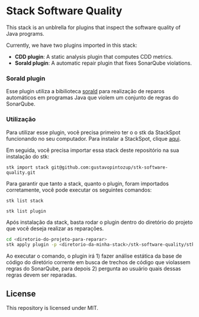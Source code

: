 # Stack Software Quality

This stack is an unblrella for plugins that inspect the software quality of Java programs.

Currently, we have two plugins imported in this stack:

- **CDD plugin**: A static analysis plugin that computes CDD metrics.
- **Sorald plugin**: A automatic repair plugin that fixes SonarQube violations. 

### Sorald plugin


Esse plugin utiliza a bibilioteca [sorald](https://github.com/SpoonLabs/sorald) para realização de reparos automáticos em programas Java que violem um conjunto de regras do SonarQube.

### Utilização

Para utilizar esse plugin, você precisa primeiro ter o o stk da StackSpot funcionando no seu computador. Para instalar a StackSpot, clique [aqui](https://stackspot.com/).

Em seguida, você precisa importar essa stack deste repositório na sua instalação do stk:

```
stk import stack git@github.com:gustavopintozup/stk-software-quality.git
```

Para garantir que tanto a stack, quanto o plugin, foram importados corretamente, você pode executar os seguintes comandos:

```
stk list stack

stk list plugin
```

Após instalação da stack, basta rodar o plugin dentro do diretório do projeto que você deseja realizar as reparações.

```bash
cd <diretorio-do-projeto-para-reparar>
stk apply plugin -p <diretorio-da-minha-stack>/stk-software-quality/stk-sonarqube-repair-plugin
```

Ao executar o comando, o plugin irá 1) fazer análise estática da base de código do diretório corrente em busca de trechos de código que violassem regras do SonarQube, para depois 2) pergunta ao usuário quais dessas regras devem ser reparadas.

## License
This repository is licensed under MIT.
